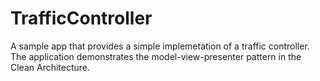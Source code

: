 # TrafficController

A sample app that provides a simple implemetation of a traffic controller. The application demonstrates the model-view-presenter pattern in the Clean Architecture.
